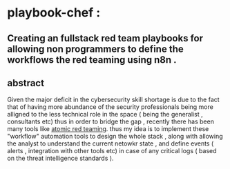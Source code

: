 # playbook-chef : 
## Creating an fullstack red team playbooks  for allowing  non programmers to define the workflows  the red teaming  using n8n .

## abstract 

Given the major deficit in the cybersecurity skill shortage is due to the fact that of having more  abundance of the security professionals being more alligned to the less technical role in the space ( being the generalist , consultants  etc)
thus in order to bridge the gap , recently there has been many tools like [atomic red teaming](https://github.com/redcanaryco/atomic-red-team).
thus my idea is to  implement these "workflow" automation tools to design the whole stack , along with  allowing the analyst to understand the current netowkr state , and define events ( alerts , integration with other tools etc) in case of any critical logs ( based on the threat intelligence standards ). 
